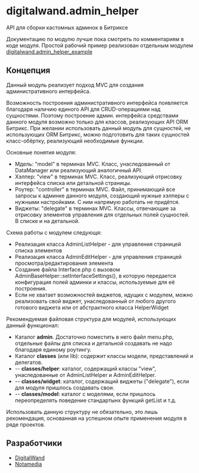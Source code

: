 # digitalwand.admin_helper
API для сборки кастомных админок в Битриксе

Документацию по модулю лучше пока смотреть по комментариям в коде модуля. 
Простой рабочий пример реализован отдельным модулем 
[digitalwand.admin_helper_example](https://github.com/DigitalWand/digitalwand.admin_helper_example)

## Концепция
Данный модуль реализует подход MVC для создания административного интерфейса.

Возможность построения административного интерфейса появляется благодаря наличию единого API для CRUD-операциями над
сущностями. Поэтому построение админ. интерфейса средствами данного модуля возможно только для классов, реализующих
API ORM Битрикс. При желании использовать данный модуль для сущностей, не использующих ORM Битрикс, можно
подготовить для таких сущностей класс-обёртку, реализующий необходимые функции.

Основные понятия модуля:
<ul>
<li>Мдель: "model" в терминах MVC. Класс, унаследованный от DataManager или реализующий аналогичный API.</li>
<li>Хэлпер: "view" в терминах MVC. Класс, реализующий отрисовку интерфейса списка или детальной страницы.</li>
<li>Роутер: "controller" в терминах MVC. Файл, принимающий все запросы к админке данного модуля, создающий нужные
хэлперы с нужными настройками. С ним напрямую работать не придётся.</li>
<li>Виджеты: "delegate" в терминах MVC. Классы, отвечающие за отрисовку элементов управления для отдельных полей
сущностей. В списке и на детальной.</li>
</ul>

Схема работы с модулем следующя:
<ul>
<li>Реализация класса AdminListHelper - для управления страницей списка элементов</li>
<li>Реализация класса AdminEditHelper - для управления страницей просмотра/редактирования элемента</li>
<li>Создание файла Interface.php с вызовом AdminBaseHelper::setInterfaceSettings(), в которую передается
конфигурация
полей админки и классы, используемые для её построения.</li>
<li>Если не хватает возможностей виджетов, идущих с модулем, можно реализовать свой виджет, унаследованный от любого
другого готового виджета или от абстрактного класса HelperWidget</li>
</ul>

Рекомендуемая файловая структура для модулей, использующих данный функционал:
<ul>
<li>Каталог <b>admin</b>. Достаточно поместить в него файл menu.php, отдельные файлы для списка и детальной
создавать не надо благодаря единому роутингу.</li>
<li>Каталог <b>classes</b> (или lib): содержит классы модели, представлений и делегатов.</li>
<li> -- <b>classes/helper</b>: каталог, содержащий классы "view", унаследованные от AdminListHelper и
AdminEditHelper.</li>
<li> -- <b>classes/widget</b>: каталог, содержащий виджеты ("delegate"), если для модуля пришлось создавать
свои.</li>
<li> -- <b>classes/model</b>: каталог с моделями, если пришлось переопределять поведение стандартынх функций getList
и т.д.</li>
</ul>

Использовать данную структуру не обязательно, это лишь рекомендация, основанная на успешном опыте применения модуля
в ряде проектов.

## Разработчики

<ul>
<li><a href="http://digitalwand.ru/">DigitalWand</a></li>
<li><a href="http://nota.media/">Notamedia</a></li>
</ul>